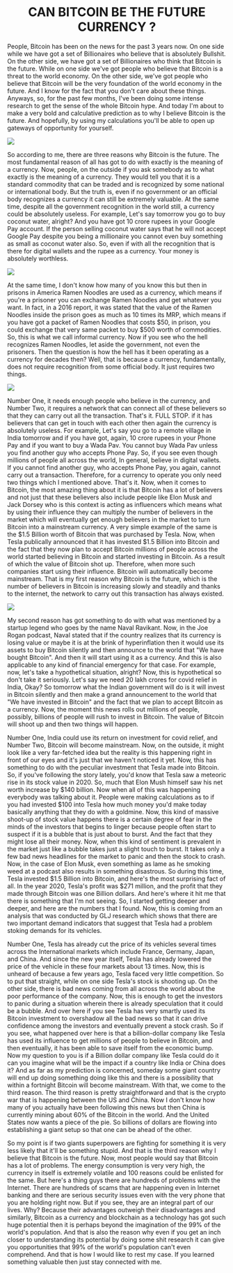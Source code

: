 <h1 align="center"> CAN BITCOIN BE THE FUTURE CURRENCY ? </h1>


   People, Bitcoin has been on the news for the past 3 years now. On one side while we have got a set of Billionaires who believe that is absolutely Bullshit. On the other side, we have got a set of Billionaires who think that Bitcoin is the future. While on one side we've got people who believe that Bitcoin is a threat to the world economy. On the other side, we've got people who believe that Bitcoin will be the very foundation of the world economy in the future. And I know for the fact that you don't care about these things. Anyways, so, for the past few months, I've been doing some intense research to get the sense of the whole Bitcoin hype. And today I'm about to make a very bold and calculative prediction as to why I believe Bitcoin is the future. And hopefully, by using my calculations you'll be able to open up gateways of opportunity for yourself.

![](image1.png)

So according to me, there are three reasons why Bitcoin is the future. The most fundamental reason of all has got to do with exactly is the meaning of a currency. Now, people, on the outside if you ask somebody as to what exactly is the meaning of a currency. They would tell you that it is a standard commodity that can be traded and is recognized by some national or international body. But the truth is, even if no government or an official body recognizes a currency it can still be extremely valuable. At the same time, despite all the government recognition in the world still, a currency could be absolutely useless. For example, Let's say tomorrow you go to buy coconut water, alright? And you have got 10 crore rupees in your Google Pay account. If the person selling coconut water says that he will not accept Google Pay despite you being a millionaire you cannot even buy something as small as coconut water also. So, even if with all the recognition that is there for digital wallets and the rupee as a currency. Your money is absolutely worthless.

![](image2.png)


At the same time, I don't know how many of you know this but then in prisons in America Ramen Noodles are used as a currency, which means if you're a prisoner you can exchange Ramen Noodles and get whatever you want. In fact, in a 2016 report, it was stated that the value of the Ramen Noodles inside the prison goes as much as 10 times its MRP, which means if you have got a packet of Ramen Noodles that costs $50, in prison, you could exchange that very same packet to buy $500 worth of commodities. So, this is what we call informal currency. Now if you see who the hell recognizes Ramen Noodles, let aside the government, not even the prisoners. Then the question is how the hell has it been operating as a currency for decades then? Well, that is because a currency, fundamentally, does not require recognition from some official body. It just requires two things. 

![](image3.png)
 

Number One, it needs enough people who believe in the currency, and Number Two, it requires a network that can connect all of these believers so that they can carry out all the transaction. That's it. FULL STOP. if it has believers that can get in touch with each other then again the currency is absolutely useless. For example, Let's say you go to a remote village in India tomorrow and if you have got, again, 10 crore rupees in your Phone Pay and if you want to buy a Wada Pav. You cannot buy Wada Pav unless you find another guy who accepts Phone Pay. So, if you see even though millions of people all across the world, In general, believe in digital wallets. If you cannot find another guy, who accepts Phone Pay, you again, cannot carry out a transaction. Therefore, for a currency to operate you only need two things which I mentioned above. That's it. Now, when it comes to Bitcoin, the most amazing thing about it is that Bitcoin has a lot of believers and not just that these believers also include people like Elon Musk and Jack Dorsey who is this context is acting as influencers which means what by using their influence they can multiply the number of believers in the market which will eventually get enough believers in the market to turn Bitcoin into a mainstream currency. A very simple example of the same is the $1.5 Billion worth of Bitcoin that was purchased by Tesla. Now, when Tesla publically announced that it has invested $1.5 Billion into Bitcoin and the fact that they now plan to accept Bitcoin millions of people across the world started believing in Bitcoin and started investing in Bitcoin. As a result of which the value of Bitcoin shot up. Therefore, when more such companies start using their influence. Bitcoin will automatically become mainstream. That is my first reason why Bitcoin is the future, which is the number of believers in Bitcoin is increasing slowly and steadily and thanks to the internet, the network to carry out this transaction has always existed. 

![](image4.png)

My second reason has got something to do with what was mentioned by a startup legend who goes by the name Naval Ravikant. Now, in the Joe Rogan podcast, Naval stated that if the country realizes that its currency is losing value or maybe it is at the brink of hyperinflation then it would use its assets to buy Bitcoin silently and then announce to the world that "We have bought Bitcoin". And then it will start using it as a currency. And this is also applicable to any kind of financial emergency for that case. For example, now, let's take a hypothetical situation, alright? Now, this is hypothetical so don't take it seriously. Let's say we need 20 lakh crores for covid relief in India, Okay? So tomorrow what the Indian government will do is it will invest in Bitcoin silently and then make a grand announcement to the world that "We have invested in Bitcoin" and the fact that we plan to accept Bitcoin as a currency. Now, the moment this news rolls out millions of people, possibly, billions of people will rush to invest in Bitcoin. The value of Bitcoin will shoot up and then two things will happen. 



Number One, India could use its return on investment for covid relief, and Number Two, Bitcoin will become mainstream. Now, on the outside, it might look like a very far-fetched idea but the reality is this happening right in front of our eyes and it's just that we haven't noticed it yet. Now, this has something to do with the peculiar investment that Tesla made into Bitcoin. So, if you've following the story lately, you'd know that Tesla saw a meteoric rise in its stock value in 2020. So, much that Elon Mush himself saw his net worth increase by $140 billion. Now when all of this was happening everybody was talking about it. People were making calculations as to if you had invested $100 into Tesla how much money you'd make today basically anything that they do with a goldmine. Now, this kind of massive shoot-up of stock value happens there is a certain degree of fear in the minds of the investors that begins to linger because people often start to suspect if it is a bubble that is just about to burst. And the fact that they might lose all their money. Now, when this kind of sentiment is prevalent in the market just like a bubble takes just a slight touch to burst. It takes only a few bad news headlines for the market to panic and then the stock to crash. Now, in the case of Elon Musk, even something as lame as he smoking weed at a podcast also results in something disastrous. So during this time, Tesla invested $1.5 Billion into Bitcoin, and here's the most surprising fact of all. In the year 2020, Tesla's profit was $271 million, and the profit that they made through Bitcoin was one Billion dollars. And here's where it hit me that there is something that I'm not seeing. So, I started getting deeper and deeper, and here are the numbers that I found. Now, this is coming from an analysis that was conducted by GLJ research which shows that there are two important demand indicators that suggest that Tesla had a problem stoking demands for its vehicles.



Number One, Tesla has already cut the price of its vehicles several times across the International markets which include France, Germany, Japan, and China. And since the new year itself, Tesla has already lowered the price of the vehicle in these four markets about 13 times. Now, this is unheard of because a few years ago, Tesla faced very little competition. So to put that straight, while on one side Tesla's stock is shooting up. On the other side, there is bad news coming from all across the world about the poor performance of the company. Now, this is enough to get the investors to panic during a situation wherein there is already speculation that it could be a bubble. And over here if you see Tesla has very smartly used its Bitcoin investment to overshadow all the bad news so that it can drive confidence among the investors and eventually prevent a stock crash. So if you see, what happened over here is that a billion-dollar company like Tesla has used its influence to get millions of people to believe in Bitcoin, and then eventually, it has been able to save itself from the economic bump. 
Now my question to you is if a Billion dollar company like Tesla could do it can you imagine what will be the impact if a country like India or China does it? And as far as my prediction is concerned, someday some giant country will end up doing something doing like this and there is a possibility that within a fortnight Bitcoin will become mainstream. With that, we come to the third reason. The third reason is pretty straightforward and that is the crypto war that is happening between the US and China. Now I don't know how many of you actually have been following this news but then China is currently mining about 60% of the Bitcoin in the world. And the United States now wants a piece of the pie. So billions of dollars are flowing into establishing a giant setup so that one can be ahead of the other. 



So my point is if two giants superpowers are fighting for something it is very less likely that it'll be something stupid. And that is the third reason why I believe that Bitcoin is the future. Now, most people would say that Bitcoin has a lot of problems. The energy consumption is very very high, the currency in itself is extremely volatile and 100 reasons could be enlisted for the same. But here's a thing guys there are hundreds of problems with the Internet. There are hundreds of scams that are happening even in Internet banking and there are serious security issues even with the very phone that you are holding right now. But if you see, they are an integral part of our lives. Why? Because their advantages outweigh their disadvantages and similarly, Bitcoin as a currency and blockchain as a technology has got such huge potential then it is perhaps beyond the imagination of the 99% of the world's population. And that is also the reason why even if you get an inch closer to understanding its potential by doing some shit research it can give you opportunities that 99% of the world's population can't even comprehend. And that is how I would like to rest my case. If you learned something valuable then just stay connected with me. 
